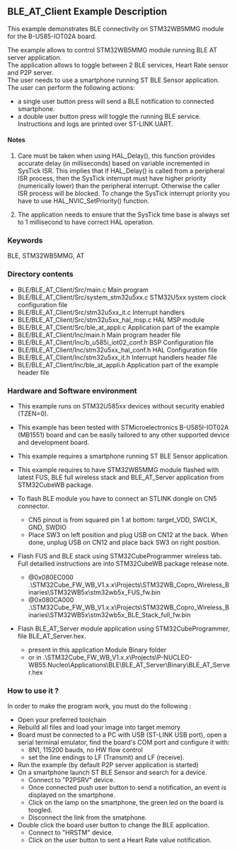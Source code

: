 ## <b>BLE_AT_Client Example Description</b>

This example demonstrates BLE connectivity on STM32WB5MMG module for the B-U585-IOT02A board.

The example allows to control STM32WB5MMG module running BLE AT server application.  
The application allows to toggle between 2 BLE services, Heart Rate sensor and P2P server.  
The user needs to use a smartphone running ST BLE Sensor application.  
The user can perform the following actions:  
  - a single user button press will send a BLE notification to connected smartphone.  
  - a double user button press will toggle the running BLE service.  
Instructions and logs are printed over ST-LINK UART.  

#### <b>Notes</b>

 1. Care must be taken when using HAL_Delay(), this function provides accurate delay (in milliseconds)
    based on variable incremented in SysTick ISR. This implies that if HAL_Delay() is called from
    a peripheral ISR process, then the SysTick interrupt must have higher priority (numerically lower)
    than the peripheral interrupt. Otherwise the caller ISR process will be blocked.
    To change the SysTick interrupt priority you have to use HAL_NVIC_SetPriority() function.

 2. The application needs to ensure that the SysTick time base is always set to 1 millisecond
    to have correct HAL operation.

### <b>Keywords</b>

BLE, STM32WB5MMG, AT

### <b>Directory contents</b>

  - BLE/BLE_AT_Client/Src/main.c                  Main program
  - BLE/BLE_AT_Client/Src/system_stm32u5xx.c      STM32U5xx system clock configuration file
  - BLE/BLE_AT_Client/Src/stm32u5xx_it.c          Interrupt handlers
  - BLE/BLE_AT_Client/Src/stm32u5xx_hal_msp.c     HAL MSP module
  - BLE/BLE_AT_Client/Src/ble_at_appli.c          Application part of the example  
  - BLE/BLE_AT_Client/Inc/main.h                  Main program header file
  - BLE/BLE_AT_Client/Inc/b_u585i_iot02_conf.h    BSP Configuration file
  - BLE/BLE_AT_Client/Inc/stm32u5xx_hal_conf.h    HAL Configuration file
  - BLE/BLE_AT_Client/Inc/stm32u5xx_it.h          Interrupt handlers header file
  - BLE/BLE_AT_Client/Inc/ble_at_appli.h          Application part of the example header file

### <b>Hardware and Software environment</b>

  - This example runs on STM32U585xx devices without security enabled (TZEN=0).
  
  - This example has been tested with STMicroelectronics B-U585I-IOT02A (MB1551)
    board and can be easily tailored to any other supported device and development board.

  - This example requires a smartphone running ST BLE Sensor application.
  
  - This example requires to have STM32WB5MMG module flashed with latest FUS, BLE full wireless stack and BLE_AT_Server application from STM32CubeWB package.

  - To flash BLE module you have to connect an STLINK dongle on CN5 connector.
    * CN5 pinout is from squared pin 1 at bottom: target_VDD, SWCLK, GND, SWDIO
    * Place SW3 on left position and plug USB on CN12 at the back. When done, unplug USB on CN12 and place back SW3 on right position.
    
  - Flash FUS and BLE stack using STM32CubeProgrammer wireless tab. Full detailled instructions are into STM32CubeWB package release note.
    * @0x080EC000 .\STM32Cube_FW_WB_V1.x.x\Projects\STM32WB_Copro_Wireless_Binaries\STM32WB5x\stm32wb5x_FUS_fw.bin
    * @0x080CA000 .\STM32Cube_FW_WB_V1.x.x\Projects\STM32WB_Copro_Wireless_Binaries\STM32WB5x\stm32wb5x_BLE_Stack_full_fw.bin
    
  - Flash BLE_AT_Server module application using STM32CubeProgrammer, file BLE_AT_Server.hex.
    * present in this application Module Binary folder 
    * or in .\STM32Cube_FW_WB_V1.x.x\Projects\P-NUCLEO-WB55.Nucleo\Applications\BLE\BLE_AT_Server\Binary\BLE_AT_Server.hex

### <b>How to use it ?</b>

In order to make the program work, you must do the following :  
 - Open your preferred toolchain  
 - Rebuild all files and load your image into target memory  
 - Board must be connected to a PC with USB (ST-LINK USB port),
   open a serial terminal emulator, find the board's COM port and configure it with:  
    - 8N1, 115200 bauds, no HW flow control  
    - set the line endings to LF (Transmit) and LF (receive).  
 - Run the example (by default P2P server application is started)  
 - On a smartphone launch ST BLE Sensor and search for a device.  
   - Connect to "P2PSRV" device.  
   - Once connected push user button to send a notification, an event is displayed on the smartphone.  
   - Click on the lamp on the smartphone, the green led on the board is toogled.  
   - Disconnect the link from the smatphone.  
 - Double click the board user button to change the BLE application.  
   - Connect to "HRSTM" device.  
   - Click on the user button to sent a Heart Rate value notification.

